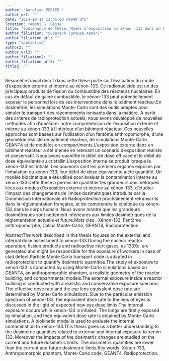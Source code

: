 ```yaml
---
author: "Aurelien PERIER "
author_url: ""
date: "2014-10-14 13:45:00 +0000 UTC"
location: "Amphi G. Besse"
title: "Soutenance de thèse: Modes d'exposition au xénon -133 dans un bâtiment réacteur"
author_filiation: "Subatech (groupe Xenon)"
author_filiation_url: ""
type: "spécialisé"
author2: ""
author_url2: ""
author_filiation2: ""
author_filiation_url2: ""
title2: ""
---
```

RésuméLe travail décrit dans cette thèse porte sur l’évaluation du mode d’exposition externe et interne au xénon-133. Ce radionucléide est un des principaux produits de fission du combustible des réacteurs nucléaires. En cas de défaut de gaine combustible, le xénon-133 peut potentiellement exposer le personnel lors de ses interventions dans le bâtiment réacteur.En dosimétrie, les simulations Monte-Carlo sont des outils adaptés pour simuler le transport des rayonnements ionisants dans la matière. A partir des critères de radioprotection actuels, nous avons développé de nouvelles méthodes afin d’améliorer notre compréhension de l’exposition externe et interne au xénon-133 à l’intérieur d’un bâtiment réacteur. Ces nouvelles approches sont basées sur l’utilisation d’un fantôme anthropomorphe, d’une géométrie réaliste de bâtiment réacteur, de simulations Monte-Carlo GEANT4 et de modèles en compartiments.L’exposition externe dans un bâtiment réacteur a été menée en retenant un scénario d’exposition réaliste et conservatif. Nous avons quantifié le débit de dose efficace et le débit de dose équivalente au cristallin.L’exposition interne se produit lorsque le xénon-133 est inhalé. Les poumons sont les premiers organes exposés par l’inhalation du xénon-133, leur débit de dose équivalente a été quantifié. Un modèle biocinétique a été utilisé pour évaluer la contamination interne au xénon-133.Cette thèse a permis de quantifier les grandeurs dosimétriques liées aux modes d’exposition externe et interne au xénon-133, d’étudier l’impact des changements de limites dosimétriques introduits par la Commission Internationale de Radioprotection prochainement retranscrits dans la réglementation française, et de comprendre la cinétique du xénon-133 dans le corps humain. Nous avons montré que les grandeurs dosimétriques sont nettement inférieures aux limites dosimétriques de la réglementation actuelle et future.Mots clés : Xénon-133, Fantôme anthropomorphe, Calcul Monte-Carlo, GEANT4, Radioprotection

AbstractThe work described in this thesis focuses on the external and internal dose assessment to xenon-133.During the nuclear reactor operation, fission products and radioactive inert gases, as 133Xe, are generated and might be responsible for the exposure of workers in case of clad defect.Particle Monte Carlo transport code is adapted in radioprotection to quantify dosimetric quantities.The study of exposure to xenon-133 is conducted by using Monte-Carlo simulations based on GEANT4, an anthropomorphic phantom, a realistic geometry of the reactor building, and compartmental models.The external exposure inside a reactor building is conducted with a realistic and conservative exposure scenario. The effective dose rate and the eye lens equivalent dose rate are determined by Monte-Carlo simulations. Due to the particular emission spectrum of xenon-133, the equivalent dose rate to the lens of eyes is discussed in the light of expected new eye dose limits.The internal exposure occurs while xenon-133 is inhaled. The lungs are firstly exposed by inhalation, and their equivalent dose rate is obtained by Monte-Carlo simulations. A biokinetic model is used to evaluate the internal contamination to xenon-133.This thesis gives us a better understanding to the dosimetric quantities related to external and internal exposure to xenon-133. Moreover the impacts of the dosimetric changes are studied on the current and future dosimetric limits. The dosimetric quantities are lower than the current and future dosimetric limits.Key words: Xenon-133, Anthropomorphic phantom, Monte-Carlo code, GEANT4, Radioprotection.
